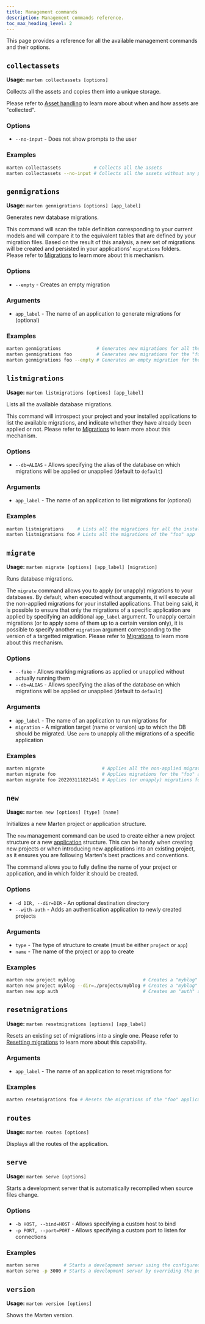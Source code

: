 ```yaml
---
title: Management commands
description: Management commands reference.
toc_max_heading_level: 2
---
```


This page provides a reference for all the available management commands and their options.

## `collectassets`

**Usage:** `marten collectassets [options]`

Collects all the assets and copies them into a unique storage.

Please refer to [Asset handling](../../assets/introduction) to learn more about when and how assets are "collected".

### Options

* `--no-input` - Does not show prompts to the user

### Examples

```bash
marten collectassets            # Collects all the assets
marten collectassets --no-input # Collects all the assets without any prompts
```

## `genmigrations`

**Usage:** `marten genmigrations [options] [app_label]`

Generates new database migrations.

This command will scan the table definition corresponding to your current models and will compare it to the equivalent tables that are defined by your migration files. Based on the result of this analysis, a new set of migrations will be created and persisted in your applications' `migrations` folders. Please refer to [Migrations](../../models-and-databases/migrations) to learn more about this mechanism.

### Options

* `--empty` - Creates an empty migration

### Arguments

* `app_label` - The name of an application to generate migrations for (optional)

### Examples

```bash
marten genmigrations             # Generates new migrations for all the installed apps
marten genmigrations foo         # Generates new migrations for the "foo" app
marten genmigrations foo --empty # Generates an empty migration for the "foo" app
```

## `listmigrations`

**Usage:** `marten listmigrations [options] [app_label]`

Lists all the available database migrations.

This command will introspect your project and your installed applications to list the available migrations, and indicate whether they have already been applied or not. Please refer to [Migrations](../../models-and-databases/migrations) to learn more about this mechanism.

### Options

* `--db=ALIAS` - Allows specifying the alias of the database on which migrations will be applied or unapplied (default to  `default`)

### Arguments

* `app_label` - The name of an application to list migrations for (optional)

### Examples

```bash
marten listmigrations     # Lists all the migrations for all the installed apps
marten listmigrations foo # Lists all the migrations of the "foo" app
```

## `migrate`

**Usage:** `marten migrate [options] [app_label] [migration]`

Runs database migrations.

The `migrate` command allows you to apply (or unapply) migrations to your databases. By default, when executed without arguments, it will execute all the non-applied migrations for your installed applications. That being said, it is possible to ensure that only the migrations of a specific application are applied by specifying an additional `app_label` argument. To unapply certain migrations (or to apply some of them up to a certain version only), it is possible to specify another `migration` argument corresponding to the version of a targetted migration. Please refer to [Migrations](../../models-and-databases/migrations) to learn more about this mechanism.

### Options

* `--fake` - Allows marking migrations as applied or unapplied without actually running them
* `--db=ALIAS` - Allows specifying the alias of the database on which migrations will be applied or unapplied (default to `default`)

### Arguments

* `app_label` - The name of an application to run migrations for
* `migration` - A migration target (name or version) up to which the DB should be migrated. Use `zero` to unapply all the migrations of a specific application

### Examples

```bash
marten migrate                     # Applies all the non-applied migrations for all the installed apps
marten migrate foo                 # Applies migrations for the "foo" app
marten migrate foo 202203111821451 # Applies (or unapply) migrations for the "foo" app up until the "202203111821451" migration
```

## `new`

**Usage:** `marten new [options] [type] [name]`

Initializes a new Marten project or application structure.

The `new` management command can be used to create either a new project structure or a new [application](../applications) structure. This can be handy when creating new projects or when introducing new applications into an existing project, as it ensures you are following Marten's best practices and conventions.

The command allows you to fully define the name of your project or application, and in which folder it should be created.

### Options

* `-d DIR, --dir=DIR` - An optional destination directory
* `--with-auth` - Adds an authentication application to newly created projects

### Arguments

* `type` - The type of structure to create (must be either `project` or `app`)
* `name` - The name of the project or app to create

### Examples

```bash
marten new project myblog                         # Creates a "myblog" project
marten new project myblog --dir=./projects/myblog # Creates a "myblog" project in the "./projects/myblog" folder
marten new app auth                               # Creates an "auth" application
```

## `resetmigrations`

**Usage:** `marten resetmigrations [options] [app_label]`

Resets an existing set of migrations into a single one. Please refer to [Resetting migrations](../../models-and-databases/migrations#resetting-migrations) to learn more about this capability.

### Arguments

* `app_label` - The name of an application to reset migrations for

### Examples

```bash
marten resetmigrations foo # Resets the migrations of the "foo" application
```

## `routes`

**Usage:** `marten routes [options]`

Displays all the routes of the application.

## `serve`

**Usage:** `marten serve [options]`

Starts a development server that is automatically recompiled when source files change.

### Options

* `-b HOST, --bind=HOST` - Allows specifying a custom host to bind
* `-p PORT, --port=PORT` - Allows specifying a custom port to listen for connections

### Examples

```bash
marten serve         # Starts a development server using the configured host and port
marten serve -p 3000 # Starts a development server by overriding the port
```

## `version`

**Usage:** `marten version [options]`

Shows the Marten version.
